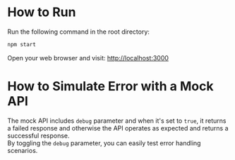 # How to Run

Run the following command in the root directory:

```bash
npm start
```

Open your web browser and visit: [http://localhost:3000](http://localhost:3000)

# How to Simulate Error with a Mock API

The mock API includes `debug` parameter and when it's set to `true`, it returns a failed response and otherwise the API operates as expected and returns a successful response.  
By toggling the `debug` parameter, you can easily test error handling scenarios.
